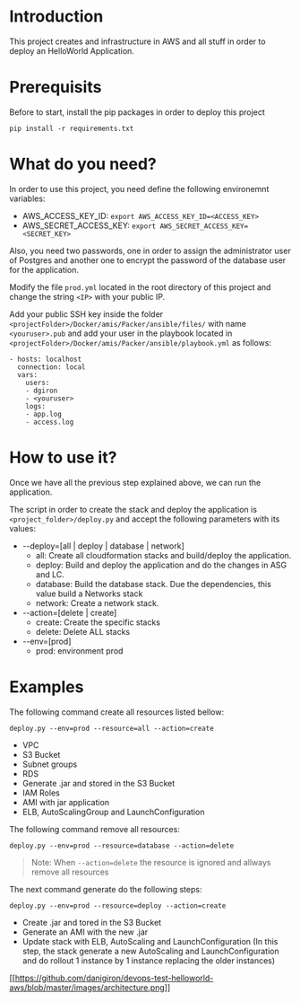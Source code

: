 # Introduction
This project creates and infrastructure in AWS and all stuff in order to deploy an HelloWorld Application.

# Prerequisits

Before to start, install the pip packages in order to deploy this project

`pip install -r requirements.txt`

# What do you need?

In order to use this project, you need define the following environemnt variables:

- AWS_ACCESS_KEY_ID: `export AWS_ACCESS_KEY_ID=<ACCESS_KEY>`
- AWS_SECRET_ACCESS_KEY: `export AWS_SECRET_ACCESS_KEY=<SECRET_KEY>`

Also, you need two passwords, one in order to assign the administrator user of Postgres and another one to encrypt the password of the database user for the application.

Modify the file `prod.yml` located in the root directory of this project and change the string `<IP>` with your public IP.

Add your public SSH key inside the folder `<projectFolder>/Docker/amis/Packer/ansible/files/` with name `<youruser>.pub` and add your user in the playbook located in `<projectFolder>/Docker/amis/Packer/ansible/playbook.yml` as follows:

```
- hosts: localhost
  connection: local
  vars:
    users:
    - dgiron
    - <youruser>
    logs:
    - app.log
    - access.log
```

# How to use it?

Once we have all the previous step explained above, we can run the application.

The script in order to create the stack and deploy the application is `<project_folder>/deploy.py` and accept the following parameters with its values:

- --deploy=[all | deploy | database | network]
    - all: Create all cloudformation stacks and build/deploy the application.
    - deploy: Build and deploy the application and do the changes in ASG and LC.
    - database: Build the database stack. Due the dependencies, this value build a Networks stack
    - network: Create a network stack.
- --action=[delete | create]
    - create: Create the specific stacks
    - delete: Delete ALL stacks
- --env=[prod]
    - prod: environment prod

# Examples

The following command create all resources listed bellow:

```
deploy.py --env=prod --resource=all --action=create
```

- VPC
- S3 Bucket 
- Subnet groups
- RDS
- Generate .jar and stored in the S3 Bucket
- IAM Roles
- AMI with jar application
- ELB, AutoScalingGroup and LaunchConfiguration

The following command remove all resources:

```
deploy.py --env=prod --resource=database --action=delete
```
> Note: When `--action=delete` the resource is ignored and allways remove all resources

The next command generate do the following steps:

```
deploy.py --env=prod --resource=deploy --action=create
```
- Create .jar and tored in the S3 Bucket
- Generate an AMI with the new .jar
- Update stack with ELB, AutoScaling and LaunchConfiguration (In this step, the stack generate a new AutoScaling and LaunchConfiguration and do rollout 1 instance by 1 instance replacing the older instances)

[[https://github.com/danigiron/devops-test-helloworld-aws/blob/master/images/architecture.png]]

